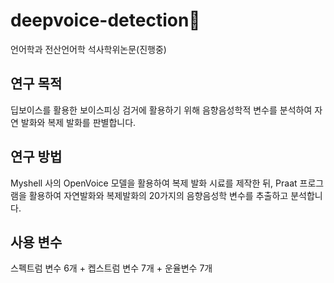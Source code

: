 # deepvoice-detection🔫
언어학과 전산언어학 석사학위논문(진행중)
## 연구 목적
딥보이스를 활용한 보이스피싱 검거에 활용하기 위해 음향음성학적 변수를 분석하여 자연 발화와 복제 발화를 판별합니다.
## 연구 방법
Myshell 사의 OpenVoice 모델을 활용하여 복제 발화 시료를 제작한 뒤, Praat 프로그램을 활용하여 자연발화와 복제발화의 20가지의 음향음성학 변수를 추출하고 분석합니다.
## 사용 변수
스펙트럼 변수 6개 + 켑스트럼 변수 7개 + 운율변수 7개
